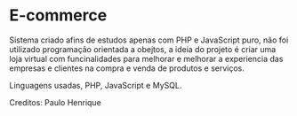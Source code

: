 ﻿# E-commerce 
 
 Sistema criado afins de estudos apenas com PHP e JavaScript puro, não foi utilizado programação orientada a obejtos, a ideia do projeto é criar uma loja virtual com funcinalidades para melhorar e melhorar a experiencia das empresas e clientes na compra e venda de produtos e serviços.
 
 Linguagens usadas, PHP, JavaScript e MySQL.
 
Creditos: Paulo Henrique
